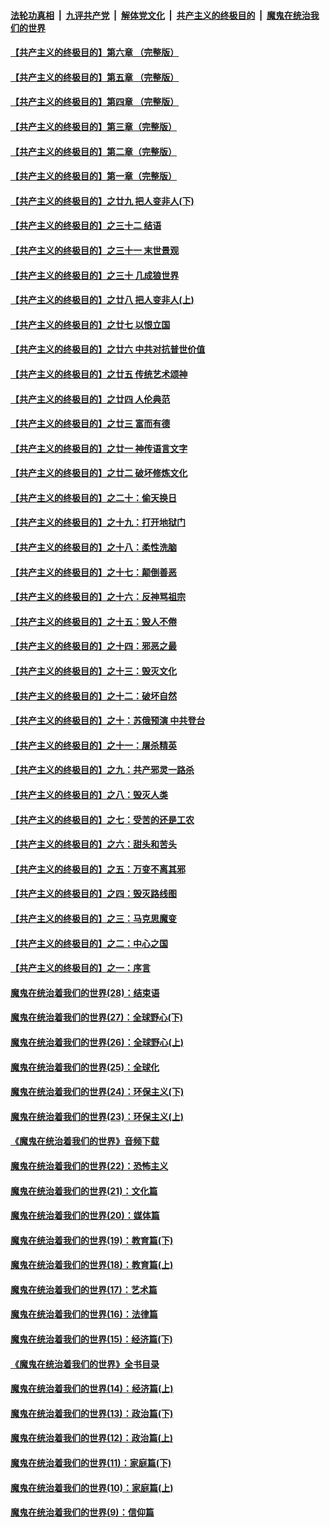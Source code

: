 ####  [法轮功真相](../../../../basic/blob/master/README.md?t=06071631) &nbsp;|&nbsp; [九评共产党](../../../../9ping.md/blob/master/README.md?t=06071631) &nbsp;|&nbsp; [解体党文化](../../../../jtdwh.md/blob/master/README.md?t=06071631)  &nbsp;|&nbsp; [共产主义的终极目的](../../../../gczydzjmd.md/blob/master/README.md?t=06071631) &nbsp;|&nbsp; [魔鬼在统治我们的世界](../../../../mgztzwmdsj.md/blob/master/README.md?t=06071631) 

#### [【共产主义的终极目的】第六章 （完整版）](../pages/nsc422/n11428913.md?t=06071631) 

#### [【共产主义的终极目的】第五章 （完整版）](../pages/nsc422/n11428912.md?t=06071631) 

#### [【共产主义的终极目的】第四章 （完整版）](../pages/nsc422/n11428907.md?t=06071631) 

#### [【共产主义的终极目的】第三章（完整版）](../pages/nsc422/n11428848.md?t=06071631) 

#### [【共产主义的终极目的】第二章（完整版）](../pages/nsc422/n11428831.md?t=06071631) 

#### [【共产主义的终极目的】第一章（完整版）](../pages/nsc422/n11417651.md?t=06071631) 

#### [【共产主义的终极目的】之廿九 把人变非人(下)](../pages/nsc422/n11344140.md?t=06071631) 

#### [【共产主义的终极目的】之三十二 结语](../pages/nsc422/n11360535.md?t=06071631) 

#### [【共产主义的终极目的】之三十一 末世景观](../pages/nsc422/n11351129.md?t=06071631) 

#### [【共产主义的终极目的】之三十 几成狼世界](../pages/nsc422/n11348280.md?t=06071631) 

#### [【共产主义的终极目的】之廿八 把人变非人(上)](../pages/nsc422/n11340492.md?t=06071631) 

#### [【共产主义的终极目的】之廿七 以恨立国](../pages/nsc422/n11336944.md?t=06071631) 

#### [【共产主义的终极目的】之廿六 中共对抗普世价值](../pages/nsc422/n11324785.md?t=06071631) 

#### [【共产主义的终极目的】之廿五 传统艺术颂神](../pages/nsc422/n11296396.md?t=06071631) 

#### [【共产主义的终极目的】之廿四 人伦典范](../pages/nsc422/n11296397.md?t=06071631) 

#### [【共产主义的终极目的】之廿三 富而有德](../pages/nsc422/n11283598.md?t=06071631) 

#### [【共产主义的终极目的】之廿一 神传语言文字](../pages/nsc422/n11263265.md?t=06071631) 

#### [【共产主义的终极目的】之廿二 破坏修炼文化](../pages/nsc422/n11245728.md?t=06071631) 

#### [【共产主义的终极目的】之二十：偷天换日](../pages/nsc422/n11238846.md?t=06071631) 

#### [【共产主义的终极目的】之十九：打开地狱门](../pages/nsc422/n11206376.md?t=06071631) 

#### [【共产主义的终极目的】之十八：柔性洗脑](../pages/nsc422/n11199994.md?t=06071631) 

#### [【共产主义的终极目的】之十七：颠倒善恶](../pages/nsc422/n11179782.md?t=06071631) 

#### [【共产主义的终极目的】之十六：反神骂祖宗](../pages/nsc422/n11166798.md?t=06071631) 

#### [【共产主义的终极目的】之十五：毁人不倦](../pages/nsc422/n11166792.md?t=06071631) 

#### [【共产主义的终极目的】之十四：邪恶之最](../pages/nsc422/n11150249.md?t=06071631) 

#### [【共产主义的终极目的】之十三：毁灭文化](../pages/nsc422/n11135227.md?t=06071631) 

#### [【共产主义的终极目的】之十二：破坏自然](../pages/nsc422/n11135214.md?t=06071631) 

#### [【共产主义的终极目的】之十：苏俄预演 中共登台](../pages/nsc422/n11118424.md?t=06071631) 

#### [【共产主义的终极目的】之十一：屠杀精英](../pages/nsc422/n11118442.md?t=06071631) 

#### [【共产主义的终极目的】之九：共产邪灵一路杀](../pages/nsc422/n11114139.md?t=06071631) 

#### [【共产主义的终极目的】之八：毁灭人类](../pages/nsc422/n11108503.md?t=06071631) 

#### [【共产主义的终极目的】之七：受苦的还是工农](../pages/nsc422/n11101809.md?t=06071631) 

#### [【共产主义的终极目的】之六：甜头和苦头](../pages/nsc422/n11096971.md?t=06071631) 

#### [【共产主义的终极目的】之五：万变不离其邪](../pages/nsc422/n11091285.md?t=06071631) 

#### [【共产主义的终极目的】之四：毁灭路线图](../pages/nsc422/n11086284.md?t=06071631) 

#### [【共产主义的终极目的】之三：马克思魔变](../pages/nsc422/n11061941.md?t=06071631) 

#### [【共产主义的终极目的】之二：中心之国](../pages/nsc422/n11047728.md?t=06071631) 

#### [【共产主义的终极目的】之一：序言](../pages/nsc422/n11086077.md?t=06071631) 

#### [魔鬼在统治着我们的世界(28)：结束语](../pages/nsc422/n10936246.md?t=06071631) 

#### [魔鬼在统治着我们的世界(27)：全球野心(下)](../pages/nsc422/n10928319.md?t=06071631) 

#### [魔鬼在统治着我们的世界(26)：全球野心(上)](../pages/nsc422/n10900318.md?t=06071631) 

#### [魔鬼在统治着我们的世界(25)：全球化](../pages/nsc422/n10788205.md?t=06071631) 

#### [魔鬼在统治着我们的世界(24)：环保主义(下)](../pages/nsc422/n10695307.md?t=06071631) 

#### [魔鬼在统治着我们的世界(23)：环保主义(上)](../pages/nsc422/n10688613.md?t=06071631) 

#### [《魔鬼在统治着我们的世界》音频下载](../pages/nsc422/n10635553.md?t=06071631) 

#### [魔鬼在统治着我们的世界(22)：恐怖主义](../pages/nsc422/n10614727.md?t=06071631) 

#### [魔鬼在统治着我们的世界(21)：文化篇](../pages/nsc422/n10597706.md?t=06071631) 

#### [魔鬼在统治着我们的世界(20)：媒体篇](../pages/nsc422/n10586579.md?t=06071631) 

#### [魔鬼在统治着我们的世界(19)：教育篇(下)](../pages/nsc422/n10564808.md?t=06071631) 

#### [魔鬼在统治着我们的世界(18)：教育篇(上)](../pages/nsc422/n10526970.md?t=06071631) 

#### [魔鬼在统治着我们的世界(17)：艺术篇](../pages/nsc422/n10499093.md?t=06071631) 

#### [魔鬼在统治着我们的世界(16)：法律篇](../pages/nsc422/n10485969.md?t=06071631) 

#### [魔鬼在统治着我们的世界(15)：经济篇(下)](../pages/nsc422/n10469975.md?t=06071631) 

#### [《魔鬼在统治着我们的世界》全书目录](../pages/nsc422/n10464261.md?t=06071631) 

#### [魔鬼在统治着我们的世界(14)：经济篇(上)](../pages/nsc422/n10457370.md?t=06071631) 

#### [魔鬼在统治着我们的世界(13)：政治篇(下)](../pages/nsc422/n10448270.md?t=06071631) 

#### [魔鬼在统治着我们的世界(12)：政治篇(上)](../pages/nsc422/n10444576.md?t=06071631) 

#### [魔鬼在统治着我们的世界(11)：家庭篇(下)](../pages/nsc422/n10440961.md?t=06071631) 

#### [魔鬼在统治着我们的世界(10)：家庭篇(上)](../pages/nsc422/n10435448.md?t=06071631) 

#### [魔鬼在统治着我们的世界(9)：信仰篇](../pages/nsc422/n10432159.md?t=06071631) 

